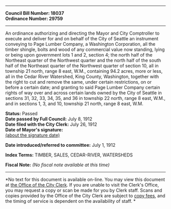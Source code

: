 * * * * *  
  
**Council Bill Number: [](#h0)[](#h2)18037**   
**Ordinance Number: 29759**  
  
* * * * *  
  
An ordinance authorizing and directing the Mayor and City Comptroller to execute and deliver for and on behalf of the City of Seattle an instrument conveying to Page Lumber Company, a Washington Corporation, all the timber shingle, bolts and wood of any commercial value now standing, lying or being upon government lots 1 and 2, section 4; the north half of the Northeast quarter of the Northwest quarter and the north half of the south half of the Northeast quarter of the Northwest quarter of section 10, all in township 21 north, range 8 east, W.M., containing 94.2 acres, more or less, all in the Cedar River Watershed, King County, Washington, together with the right to cut and remove the same, under certain restrictions, on or before a certain date; and granting to said Page Lumber Company certain rights of way over and across certain lands owned by the City of Seattle in sections 31, 32, 33, 34, 35, and 36 in township 22 north, range 8 east, W.M., and in sections 1, 3, and 10, township 21 north, range 8 east, W.M.  
  
**Status:** Passed   
**Date passed by Full Council:** July 8, 1912   
**Date filed with the City Clerk:** July 26, 1912   
**Date of Mayor's signature:**   
[(about the signature date)](/~public/approvaldate.htm)   
  
  
**Date introduced/referred to committee:** July 1, 1912   
  
**Index Terms:** TIMBER, SALES, CEDAR-RIVER, WATERSHEDS  
  
**Fiscal Note:** *(No fiscal note available at this time)*  
  
* * * * *  
  
*No text for this document is available on-line. You may view this document at [the Office of the City Clerk](http://www.seattle.gov/leg/clerk/contactUs.htm). If you are unable to visit the Clerk's Office, you may request a copy or scan be made for you by Clerk staff. Scans and copies provided by the Office of the City Clerk are subject to [copy fees](http://clerk.seattle.gov/~public/clerkfees.htm), and the timing of service is dependent on the availability of staff. *  
  
  
